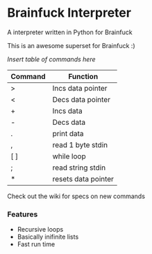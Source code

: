 Brainfuck Interpreter
====================

A interpreter written in Python for Brainfuck

This is an awesome superset for Brainfuck :)

*Insert table of commands here*

| Command | Function |
| ------- | -------- |
|    >    | Incs data pointer |
|    <    | Decs data pointer |
|    +    | Incs data         |
|    -    | Decs data         |
|    .    | print data        |
|    ,    | read 1 byte stdin |
|   [ ]   | while loop        |
|    ;    | read string stdin |
|    *    | resets data pointer|

Check out the wiki for specs on new commands
### Features
+ Recursive loops
+ Basically inifinite lists
+ Fast run time
